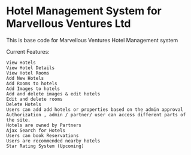 # Hotel Management System for Marvellous Ventures Ltd

This is base code for Marvellous Ventures Hotel Management system

Current Features:

    View Hotels
    View Hotel Details
    View Hotel Rooms
    Add New Hotels
    Add Rooms to hotels
    Add Images to hotels
    Add and delete images & edit hotels
    Edit and delete rooms
    Delete Hotels
    Users can add add hotels or properties based on the admin approval
    Authorization , admin / partner/ user can access different parts of the site.
    Hotels are owned by Partners
    Ajax Search for Hotels
    Users can book Reservations
    Users are recommended nearby hotels
    Star Rating System (Upcoming)
